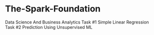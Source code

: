 # The-Spark-Foundation
Data Science And Business Analytics
Task #1 Simple Linear Regression
Task #2 Prediction Using Unsupervised ML
